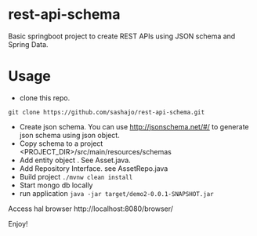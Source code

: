 # rest-api-schema
Basic springboot project to create REST APIs using JSON schema and Spring Data.
# Usage

* clone this repo.
 
``` git clone https://github.com/sashajo/rest-api-schema.git ```


* Create json schema. You can use http://jsonschema.net/#/ to generate json schema using json object.
* Copy schema to a project <PROJECT_DIR>/src/main/resources/schemas
* Add entity object . See Asset.java.
* Add Repository Interface. see AssetRepo.java
* Build project
``` ./mvnw clean install ```
* Start mongo db locally
* run application
```java -jar target/demo2-0.0.1-SNAPSHOT.jar```

Access hal browser http://localhost:8080/browser/

Enjoy!
